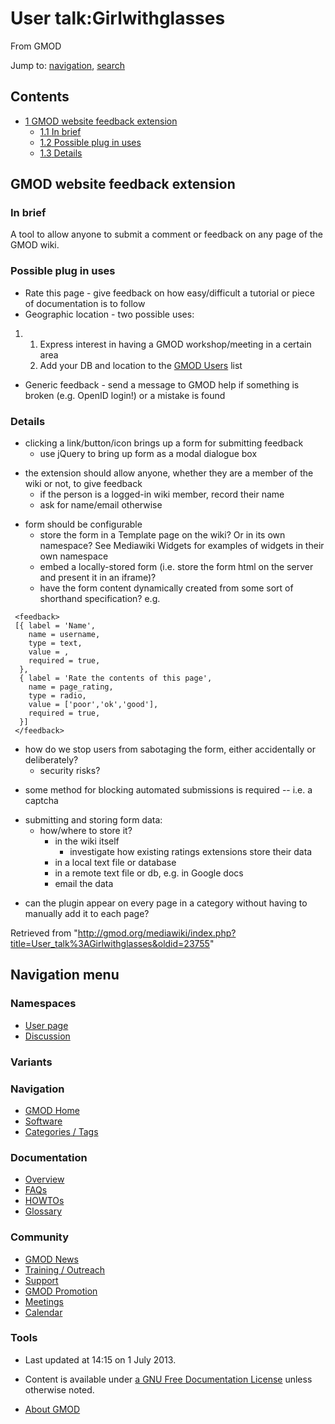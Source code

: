 









<span id="top"></span>







# <span dir="auto">User talk:Girlwithglasses</span>





From GMOD









Jump to: [navigation](#mw-navigation), [search](#p-search)









## Contents



- [<span class="tocnumber">1</span> <span class="toctext">GMOD website
  feedback extension</span>](#GMOD_website_feedback_extension)
  - [<span class="tocnumber">1.1</span> <span class="toctext">In
    brief</span>](#In_brief)
  - [<span class="tocnumber">1.2</span> <span class="toctext">Possible
    plug in uses</span>](#Possible_plug_in_uses)
  - [<span class="tocnumber">1.3</span>
    <span class="toctext">Details</span>](#Details)



## <span id="GMOD_website_feedback_extension" class="mw-headline">GMOD website feedback extension</span>

### <span id="In_brief" class="mw-headline">In brief</span>

A tool to allow anyone to submit a comment or feedback on any page of
the GMOD wiki.

### <span id="Possible_plug_in_uses" class="mw-headline">Possible plug in uses</span>

- Rate this page - give feedback on how easy/difficult a tutorial or
  piece of documentation is to follow
- Geographic location - two possible uses:

1.  1.  Express interest in having a GMOD workshop/meeting in a certain
        area
    2.  Add your DB and location to the [GMOD
        Users](GMOD_Users "GMOD Users") list

- Generic feedback - send a message to GMOD help if something is broken
  (e.g. OpenID login!) or a mistake is found

### <span id="Details" class="mw-headline">Details</span>

- clicking a link/button/icon brings up a form for submitting feedback
  - use jQuery to bring up form as a modal dialogue box

<!-- -->

- the extension should allow anyone, whether they are a member of the
  wiki or not, to give feedback
  - if the person is a logged-in wiki member, record their name
  - ask for name/email otherwise

<!-- -->

- form should be configurable
  - store the form in a Template page on the wiki? Or in its own
    namespace? See Mediawiki Widgets for examples of widgets in their
    own namespace
  - embed a locally-stored form (i.e. store the form html on the server
    and present it in an iframe)?
  - have the form content dynamically created from some sort of
    shorthand specification? e.g.

<!-- -->

     <feedback>
     [{ label = 'Name',
        name = username,
        type = text,
        value = ,
        required = true,
      },
      { label = 'Rate the contents of this page',
        name = page_rating,
        type = radio,
        value = ['poor','ok','good'],
        required = true,
      }]
     </feedback>

- how do we stop users from sabotaging the form, either accidentally or
  deliberately?
  - security risks?

<!-- -->

- some method for blocking automated submissions is required -- i.e. a
  captcha

<!-- -->

- submitting and storing form data:
  - how/where to store it?
    - in the wiki itself
      - investigate how existing ratings extensions store their data
    - in a local text file or database
    - in a remote text file or db, e.g. in Google docs
    - email the data

<!-- -->

- can the plugin appear on every page in a category without having to
  manually add it to each page?





Retrieved from
"<http://gmod.org/mediawiki/index.php?title=User_talk%3AGirlwithglasses&oldid=23755>"

















## Navigation menu









### Namespaces

- <span id="ca-nstab-user"><a href="User%3AGirlwithglasses" accesskey="c"
  title="View the user page [c]">User page</a></span>
- <span id="ca-talk"><a href="User_talk%3AGirlwithglasses" accesskey="t"
  title="Discussion about the content page [t]">Discussion</a></span>





### 

### Variants[](#)























<a href="Main_Page"
style="background-image: url(../images/GMOD-cogs.png);"
title="Visit the main page"></a>





### Navigation



- <span id="n-GMOD-Home">[GMOD Home](Main_Page)</span>
- <span id="n-Software">[Software](GMOD_Components)</span>
- <span id="n-Categories-.2F-Tags">[Categories /
  Tags](Categories)</span>







### Documentation



- <span id="n-Overview">[Overview](Overview)</span>
- <span id="n-FAQs">[FAQs](Category%3AFAQ)</span>
- <span id="n-HOWTOs">[HOWTOs](Category%3AHOWTO)</span>
- <span id="n-Glossary">[Glossary](Glossary)</span>







### Community



- <span id="n-GMOD-News">[GMOD News](GMOD_News)</span>
- <span id="n-Training-.2F-Outreach">[Training /
  Outreach](Training_and_Outreach)</span>
- <span id="n-Support">[Support](Support)</span>
- <span id="n-GMOD-Promotion">[GMOD Promotion](GMOD_Promotion)</span>
- <span id="n-Meetings">[Meetings](Meetings)</span>
- <span id="n-Calendar">[Calendar](Calendar)</span>







### Tools
















- <span id="footer-info-lastmod">Last updated at 14:15 on 1 July
  2013.</span>
<!-- - <span id="footer-info-viewcount">35,056 page views.</span> -->
- <span id="footer-info-copyright">Content is available under
  <a href="http://www.gnu.org/licenses/fdl-1.3.html" class="external"
  rel="nofollow">a GNU Free Documentation License</a> unless otherwise
  noted.</span>

<!-- -->

- <span id="footer-places-about">[About
  GMOD](GMOD%3AAbout "GMOD%3AAbout")</span>

<!-- -->







